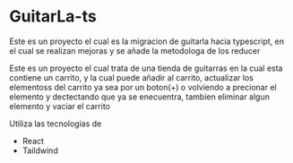 # GuitarLa-ts

Este es un proyecto el cual es la migracion de guitarla hacia typescript, en el cual se realizan mejoras y se añade la metodologa de los reducer 

Este es un proyecto el cual trata de una tienda de guitarras en la cual esta contiene un carrito, y la cual puede añadir al carrito, actualizar los elementoss del carrito ya sea por un boton(+) o volviendo a precionar el elemento y dectectando que ya se enecuentra, tambien eliminar algun elemento y vaciar el carrito  

Utiliza las tecnologias de
- React
- Taildwind
  
